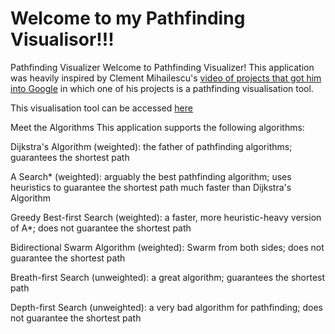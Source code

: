 # Welcome to my Pathfinding Visualisor!!!

Pathfinding Visualizer
Welcome to Pathfinding Visualizer! This application was heavily inspired by
Clement Mihailescu's [video of projects that got him into Google](https://www.youtube.com/watch?v=n4t_-NjY_Sg&ab_channel=Cl%C3%A9mentMihailescu) in which one of his projects is a pathfinding visualisation tool.

This visualisation tool can be accessed [here](https://marsalah003.github.io/Pathfinding-Visualizer)

Meet the Algorithms
This application supports the following algorithms:

Dijkstra's Algorithm (weighted): the father of pathfinding algorithms; guarantees the shortest path

A Search\* (weighted): arguably the best pathfinding algorithm; uses heuristics to guarantee the shortest path much faster than Dijkstra's Algorithm

Greedy Best-first Search (weighted): a faster, more heuristic-heavy version of A\*; does not guarantee the shortest path

Bidirectional Swarm Algorithm (weighted): Swarm from both sides; does not guarantee the shortest path

Breath-first Search (unweighted): a great algorithm; guarantees the shortest path

Depth-first Search (unweighted): a very bad algorithm for pathfinding; does not guarantee the shortest path
